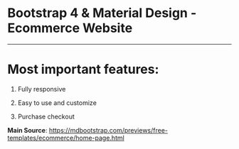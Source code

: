 
# Bootstrap 4 & Material Design - Ecommerce Website

________

# Most important features:

1. Fully responsive

2. Easy to use and customize

3. Purchase checkout


**Main Source**: https://mdbootstrap.com/previews/free-templates/ecommerce/home-page.html
